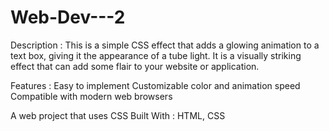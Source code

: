 # Web-Dev---2

Description : 
This is a simple CSS effect that adds a glowing animation to a text box, giving it the appearance of a tube light. It is a visually striking effect that can add some flair to your website or application.

Features : 
Easy to implement
Customizable color and animation speed
Compatible with modern web browsers

A web project that uses CSS
Built With : 
HTML, CSS
